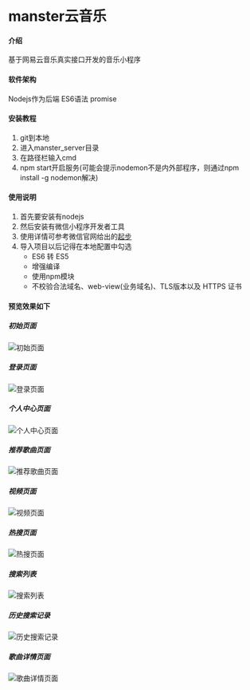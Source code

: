# manster云音乐

#### 介绍
基于网易云音乐真实接口开发的音乐小程序

#### 软件架构
Nodejs作为后端
ES6语法
promise


#### 安装教程

1.  git到本地
2.  进入manster_server目录
3.  在路径栏输入cmd
4.  npm start开启服务(可能会提示nodemon不是内外部程序，则通过npm install -g nodemon解决)

#### 使用说明

1.  首先要安装有nodejs
2.  然后安装有微信小程序开发者工具
3.  使用详情可参考微信官网给出的[起步](https://developers.weixin.qq.com/miniprogram/dev/framework/)
4.  导入项目以后记得在本地配置中勾选
    - ES6 转 ES5
    - 增强编译
    - 使用npm模块
    - 不校验合法域名、web-view(业务域名)、TLS版本以及 HTTPS 证书

#### 预览效果如下
##### 初始页面
![初始页面](https://images.gitee.com/uploads/images/2021/0214/110613_9eb39fdf_8531883.png "index.png")

##### 登录页面
![登录页面](https://images.gitee.com/uploads/images/2021/0214/110706_6051c091_8531883.png "login.png")

##### 个人中心页面
![个人中心页面](https://images.gitee.com/uploads/images/2021/0214/110724_ae52c98a_8531883.png "person.png")

##### 推荐歌曲页面
![推荐歌曲页面](https://images.gitee.com/uploads/images/2021/0214/110744_31fffee1_8531883.png "recommendSong.png")

##### 视频页面
![视频页面](https://images.gitee.com/uploads/images/2021/0214/110804_ccf6d227_8531883.png "video.png")

##### 热搜页面
![热搜页面](https://images.gitee.com/uploads/images/2021/0214/110822_6447cbe3_8531883.png "hotSearch.png")

##### 搜索列表
![搜索列表](https://images.gitee.com/uploads/images/2021/0214/110851_b73a082e_8531883.png "searchList.png")

##### 历史搜索记录
![历史搜索记录](https://images.gitee.com/uploads/images/2021/0214/110936_2a5a29ec_8531883.png "songDetail.png")

##### 歌曲详情页面
![歌曲详情页面](https://images.gitee.com/uploads/images/2021/0214/110910_4e4ad21c_8531883.png "historyRecord.png")